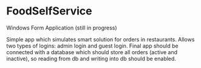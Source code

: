 # FoodSelfService
Windows Form Application (still in progress)

Simple app which simulates smart solution for orders in restaurants.
Allows two types of logins: admin login and guest login.
Final app should be connected with a database which should store all orders (active and inactive), so reading from db and writing into db should be enabled.
